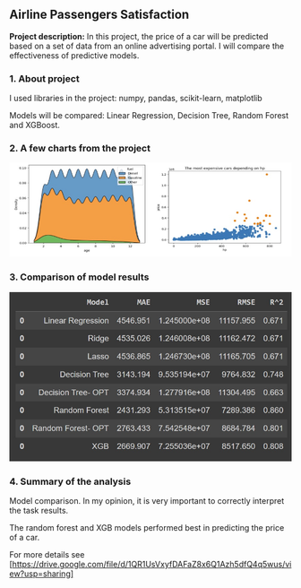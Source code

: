 ## Airline Passengers Satisfaction

**Project description:** In this project, the price of a car will be predicted based on a set of data from an online advertising portal. I will compare the effectiveness of predictive models.

### 1. About project

I used libraries in the project: numpy, pandas, scikit-learn, matplotlib

Models will be compared: Linear Regression, Decision Tree, Random Forest and XGBoost.

### 2. A few charts from the project

<img src="images/wykresy2.jpg?raw=true"/>

### 3. Comparison of model results

<img src="images/mdls.jpg?raw=true"/>

### 4. Summary of the analysis

Model comparison. In my opinion, it is very important to correctly interpret the task results.

The random forest and XGB models performed best in predicting the price of a car.

For more details see [https://drive.google.com/file/d/1QR1UsVxyfDAFaZ8x6Q1Azh5dfQ4q5wus/view?usp=sharing]
